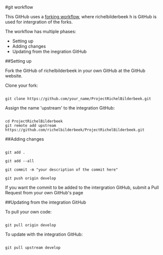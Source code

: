 #git workflow

This GitHub uses a [forking workflow](https://www.atlassian.com/git/workflows#!workflow-forking), where richelbilderbeek h is GitHub is used for intergration of the forks.

The workflow has multiple phases:
- Setting up
- Adding changes
- Updating from the inegration GitHub

##Setting up

Fork the GitHub of richelbilderbeek in your own GitHub at the GitHub website.

Clone your fork:

<code>
git clone https://github.com/your_name/ProjectRichelBilderbeek.git
</code>

Assign the name 'upstream' to the integration GitHub:

<code>
cd ProjectRichelBilderbeek
git remote add upstream https://github.com/richelbilderbeek/ProjectRichelBilderbeek.git
</code>

##Adding changes

<code>
git add .
</code>

<code>
git add --all
</code>

<code>
git commit -m "your description of the commit here"
</code>

<code>
git push origin develop
</code>

If you want the commit to be added to the intergration GitHub, submit a Pull Request from your own GitHub's page

##Updating from the integration GitHub

To pull your own code:

<code>
git pull origin develop
</code>

To update with the integration GitHub:

<code>
git pull upstream develop
</code>
